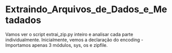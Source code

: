 # Extraindo_Arquivos_de_Dados_e_Metadados
Vamos ver o script extrai_zip.py inteiro e analisar cada parte individualmente. Inicialmente, vemos a declaração do encoding - Importamos apenas 3 módulos, sys, os e zipfile.
